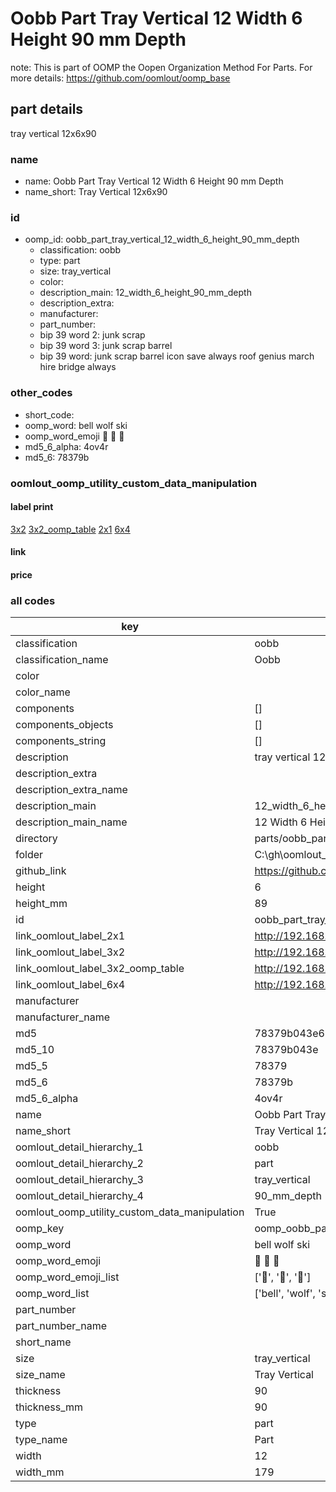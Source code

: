 # Oobb Part Tray Vertical 12 Width 6 Height 90 mm Depth  

note: This is part of OOMP the Oopen Organization Method For Parts. For more details: https://github.com/oomlout/oomp_base

##  part details
  



tray vertical 12x6x90



### name
* name: Oobb Part Tray Vertical 12 Width 6 Height 90 mm Depth
* name_short: Tray Vertical 12x6x90 
### id
* oomp_id: oobb_part_tray_vertical_12_width_6_height_90_mm_depth
  * classification: oobb
  * type: part
  * size: tray_vertical
  * color: 
  * description_main: 12_width_6_height_90_mm_depth
  * description_extra: 
  * manufacturer: 
  * part_number: 
  * bip 39 word 2: junk scrap
  * bip 39 word 3: junk scrap barrel
  * bip 39 word: junk scrap barrel icon save always roof genius march hire bridge always

### other_codes
* short_code: 
* oomp_word: bell wolf ski
* oomp_word_emoji :bell: :wolf: :ski:
* md5_6_alpha: 4ov4r
* md5_6: 78379b






### oomlout_oomp_utility_custom_data_manipulation
#### label print
[3x2](http://192.168.1.245:1112/?label=oomp%204ov4r)
[3x2_oomp_table](http://192.168.1.108:1112/?label=oomp%204ov4r)
[2x1](http://192.168.1.242:1112/?label=oomp%204ov4r)
[6x4](http://192.168.1.55:1112/?label=oomp%204ov4r)    

#### link

                              

#### price







### all codes 
| key | value |  
| --- | --- |  
| classification | oobb |  
| classification_name | Oobb |  
| color |  |  
| color_name |  |  
| components | [] |  
| components_objects | [] |  
| components_string | [] |  
| description | tray vertical 12x6x90 |  
| description_extra |  |  
| description_extra_name |  |  
| description_main | 12_width_6_height_90_mm_depth |  
| description_main_name | 12 Width 6 Height 90 mm Depth |  
| directory | parts/oobb_part_tray_vertical_12_width_6_height_90_mm_depth |  
| folder | C:\gh\oomlout_oobb_version_4_generated_parts\parts\oobb_part_tray_vertical_12_width_6_height_90_mm_depth |  
| github_link | https://github.com/oomlout/oomlout_oomp_part_src/tree/main/parts/oobb_part_tray_vertical_12_width_6_height_90_mm_depth |  
| height | 6 |  
| height_mm | 89 |  
| id | oobb_part_tray_vertical_12_width_6_height_90_mm_depth |  
| link_oomlout_label_2x1 | http://192.168.1.242:1112/?label=oomp%204ov4r |  
| link_oomlout_label_3x2 | http://192.168.1.245:1112/?label=oomp%204ov4r |  
| link_oomlout_label_3x2_oomp_table | http://192.168.1.108:1112/?label=oomp%204ov4r |  
| link_oomlout_label_6x4 | http://192.168.1.55:1112/?label=oomp%204ov4r |  
| manufacturer |  |  
| manufacturer_name |  |  
| md5 | 78379b043e60f7741e5fe70425b05bca |  
| md5_10 | 78379b043e |  
| md5_5 | 78379 |  
| md5_6 | 78379b |  
| md5_6_alpha | 4ov4r |  
| name | Oobb Part Tray Vertical 12 Width 6 Height 90 mm Depth |  
| name_short | Tray Vertical 12x6x90  |  
| oomlout_detail_hierarchy_1 | oobb |  
| oomlout_detail_hierarchy_2 | part |  
| oomlout_detail_hierarchy_3 | tray_vertical |  
| oomlout_detail_hierarchy_4 | 90_mm_depth |  
| oomlout_oomp_utility_custom_data_manipulation | True |  
| oomp_key | oomp_oobb_part_tray_vertical_12_width_6_height_90_mm_depth |  
| oomp_word | bell wolf ski |  
| oomp_word_emoji | :bell: :wolf: :ski: |  
| oomp_word_emoji_list | [':bell:', ':wolf:', ':ski:'] |  
| oomp_word_list | ['bell', 'wolf', 'ski'] |  
| part_number |  |  
| part_number_name |  |  
| short_name |  |  
| size | tray_vertical |  
| size_name | Tray Vertical |  
| thickness | 90 |  
| thickness_mm | 90 |  
| type | part |  
| type_name | Part |  
| width | 12 |  
| width_mm | 179 |  
